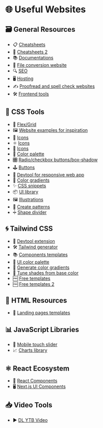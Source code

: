 # 🌐 Useful Websites 

## 🗃️ General Resources

  - 📋 [Cheatsheets](https://quickref.me)
  - 📘 [Cheatsheets 2](https://devhints.io)
  - 📚 [Documentations](https://devdocs.io)
  - 🔄 [File conversion website](https://www.vert.sh)
  - 🔍 [SEO](https://seotest.me)
  - 🖥️ [Hosting](https://sevalla.com)
  - ✍️ [Proofread and spell check websites](https://www.triplechecker.com)
  - 🛠️ [Frontend tools](https://omatsuri.app)

## 🎨 CSS Tools

  - 🧩 [Flex/Grid](https://flexboxlabs.netlify.app)
  - 🖼️ [Website examples for inspiration](https://websitevice.com)
  - 🔮 [Icons](https://unicornicons.com/icons)
  - ⚛️ [Icons](https://react-icons.github.io/react-icons/icons/ai/)
  - 🌈 [Icons](https://lineicons.com/icons)
  - 🎨 [Color palette](https://coolors.co/palettes/trending)
  - 🎛️ [Radio/checkbox buttons/box-shadow](https://getcssscan.com/css-radios-examples)
  - 🕹️ [Buttons](https://markodenic.com/tools/buttons-generator/)
  - 📱 [Devtool for responsive web app](https://responsively.app)
  - 🌈 [Color gradients](https://uigradients.com/)
  - ✨ [CSS snippets](https://cssnippets.shefali.dev)
  - 📦 [UI library](https://uiverse.io)
  - 🖼️ [Illustrations](https://undraw.co/illustrations)
  - 🧩 [Create patterns](https://patternpad.com/editor.html)
  - ➗ [Shape divider](https://www.shapedivider.app)

## 🌀 Tailwind CSS

  - 🔧 [Devtool extension](https://chromewebstore.google.com/detail/gimli-tailwind/fojckembkmaoehhmkiomebhkcengcljl)
  - 🛠️ [Tailwind generator](https://tailwind-generator.com/generators)
  - 📚 [Components templates](https://tailgrids.com/components)
  - 🎨 [UI color palette](https://uicolors.app/create)
  - 🌈 [Generate color gradients](https://www.tailwindgradient.com/#generator)
  - 🎨 [Tune shades from base color](https://www.tailwindshades.com/)
  - 🆓 [Free templates](https://graygrids.com/templates/tag/tailwind)
  - 🆓 [Free templates 2](https://tailtemplates.com/templates)

## 📄 HTML Resources

  - 🚀 [Landing pages templates](https://htmlrev.com)

## 📊 JavaScript Libraries

  - 📱 [Mobile touch slider](https://swiperjs.com)
  - 📈 [Charts library](https://www.chartjs.org)

## ⚛️ React Ecosystem

  - 🧩 [React Components](https://21st.dev/?tab=components&sort=recommended)
  - 🖥️ [Next.js UI Components](https://originui.com)

## 📥 Video Tools

  - ▶️ [DL YTB Video](https://cobalt.tools)
